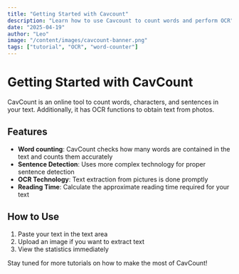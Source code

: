 ```yaml
---
title: "Getting Started with Cavcount"
description: "Learn how to use Cavcount to count words and perform OCR"
date: "2025-04-19"
author: "Leo"
image: "/content/images/cavcount-banner.png"
tags: ["tutorial", "OCR", "word-counter"]
---
```


# Getting Started with CavCount

CavCount is an online tool to count words, characters, and sentences in your text. Additionally, it has OCR functions to obtain text from photos.

## Features

- **Word counting**: CavCount checks how many words are contained in the text and counts them accurately
- **Sentence Detection**: Uses more complex technology for proper sentence detection
- **OCR Technology**: Text extraction from pictures is done promptly
- **Reading Time**: Calculate the approximate reading time required for your text

## How to Use

1. Paste your text in the text area
2. Upload an image if you want to extract text
3. View the statistics immediately

Stay tuned for more tutorials on how to make the most of CavCount!
